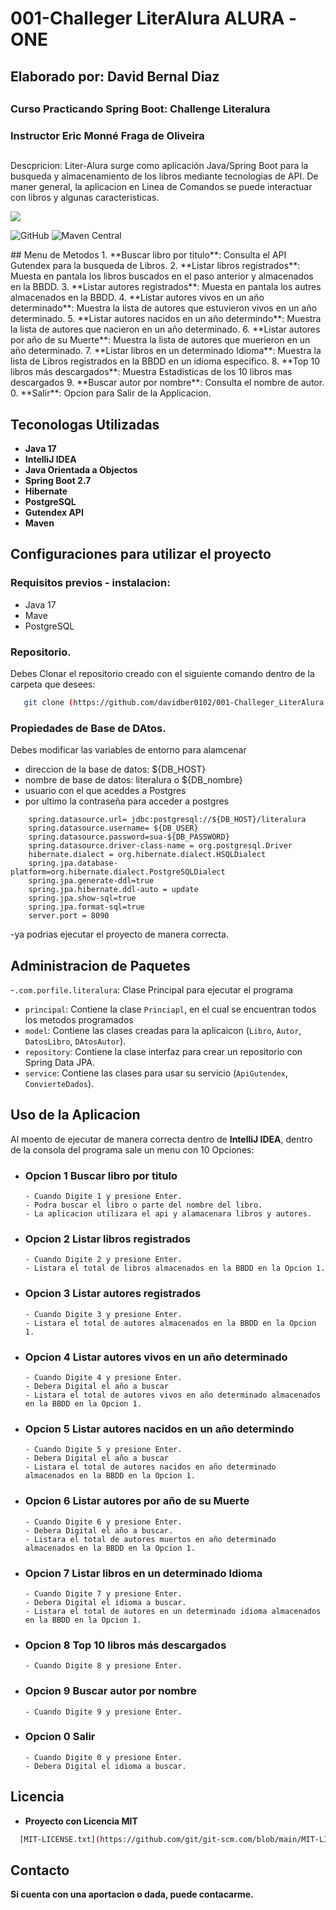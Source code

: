 # 001-Challeger LiterAlura ALURA -ONE
## Elaborado por: David Bernal Diaz
##
### Curso Practicando Spring Boot: Challenge Literalura
### Instructor Eric Monné Fraga de Oliveira
##

Descpricion: 
Liter-Alura  surge como aplicación Java/Spring Boot para la busqueda y almacenamiento de los libros mediante tecnologias de API. De maner general, la aplicacion en Linea de Comandos
se puede interactuar con libros y algunas caracteristicas.
 <p align="left">
   <img src="https://img.shields.io/badge/STATUS-EN%20DESAROLLO-green">
  
![GitHub](https://img.shields.io/github/license/dropbox/dropbox-sdk-java)
![Maven Central](https://img.shields.io/maven-central/v/com.dropbox.core/dropbox-core-sdk)
   </p>
## Menu de Metodos
1. **Buscar libro por titulo**: Consulta el API  Gutendex para la busqueda de Libros.
2. **Listar libros registrados**: Muesta en pantala los libros buscados en el paso anterior y almacenados en la BBDD.
3. **Listar autores registrados**: Muesta en pantala los autres almacenados en la BBDD.
4. **Listar autores vivos en un año determinado**: Muestra la lista de autores que estuvieron vivos en un año determinado.
5. **Listar autores nacidos en un año determindo**: Muestra la lista de autores que nacieron en un año determinado.
6. **Listar autores por año de su Muerte**: Muestra la lista de autores que muerieron en un año determinado.
7. **Listar libros en un determinado Idioma**: Muestra la lista de Libros registrados en la BBDD en un idioma especifico.
8. **Top 10 libros más descargados**: Muestra Estadisticas de los 10 libros mas descargados
9. **Buscar autor por nombre**: Consulta el nombre de autor.
0. **Salir**: Opcion para Salir de la Applicacion.

## Teconologas Utilizadas

- **Java 17**
- **IntelliJ IDEA**
- **Java Orientada a Objectos**
- **Spring Boot 2.7**
- **Hibernate**
- **PostgreSQL**
- **Gutendex API**
- **Maven**

## Configuraciones para utilizar el proyecto
### Requisitos previos - instalacion:
 - Java 17
 - Mave
 - PostgreSQL

### Repositorio.
Debes Clonar el repositorio creado con el siguiente comando dentro de la carpeta que desees:
```bash
   git clone (https://github.com/davidber0102/001-Challeger_LiterAlura.git)
   ```
### Propiedades de Base de DAtos.
Debes modificar las variables de entorno para alamcenar
- direccion de la base de datos: ${DB_HOST}
- nombre de base de datos: literalura o ${DB_nombre}
- usuario con el que aceddes a Postgres
- por ultimo la contraseña para acceder a postgres
```properties
    spring.datasource.url= jdbc:postgresql://${DB_HOST}/literalura
    spring.datasource.username= ${DB_USER}
    spring.datasource.password=sua-${DB_PASSWORD}
    spring.datasource.driver-class-name = org.postgresql.Driver
    hibernate.dialect = org.hibernate.dialect.HSQLDialect
    spring.jpa.database-platform=org.hibernate.dialect.PostgreSQLDialect
    spring.jpa.generate-ddl=true
    spring.jpa.hibernate.ddl-auto = update
    spring.jpa.show-sql=true
    spring.jpa.format-sql=true
    server.port = 8090
   ```
-ya podrias ejecutar el proyecto de manera correcta.

## Administracion de Paquetes
 -`.com.porfile.literalura`: Clase Principal para ejecutar el programa
  - `principal`: Contiene la clase `Princiapl`, en el cual se encuentran todos los metodos programados
  - `model`: Contiene las clases creadas para la aplicaicon (`Libro`, `Autor`, `DatosLibro`, `DAtosAutor`).
  - `repository`: Contiene la clase interfaz para crear un repositorio con Spring Data JPA.
  - `service`: Contiene las clases para usar su servicio  (`ApiGutendex`, `ConvierteDados`).


## Uso de la Aplicacion
Al moento de ejecutar de manera correcta dentro de **IntelliJ IDEA**, dentro de la consola del programa sale un menu con 10 Opciones:
- ### Opcion 1 **Buscar libro por titulo**
      - Cuando Digite 1 y presione Enter.
      - Podra buscar el libro o parte del nombre del libro.
      - La aplicacion utilizara el api y alamacenara libros y autores.
- ### Opcion 2 **Listar libros registrados**
      - Cuando Digite 2 y presione Enter.
      - Listara el total de libros almacenados en la BBDD en la Opcion 1.
- ### Opcion 3  **Listar autores registrados**
      - Cuando Digite 3 y presione Enter.
      - Listara el total de autores almacenados en la BBDD en la Opcion 1.
- ### Opcion 4 **Listar autores vivos en un año determinado**
      - Cuando Digite 4 y presione Enter.
      - Debera Digital el año a buscar
      - Listara el total de autores vivos en año determinado almacenados en la BBDD en la Opcion 1.
- ### Opcion 5 **Listar autores nacidos en un año determindo**
      - Cuando Digite 5 y presione Enter.
      - Debera Digital el año a buscar
      - Listara el total de autores nacidos en año determinado almacenados en la BBDD en la Opcion 1.
- ### Opcion 6 **Listar autores por año de su Muerte**
      - Cuando Digite 6 y presione Enter.
      - Debera Digital el año a buscar.
      - Listara el total de autores muertos en año determinado almacenados en la BBDD en la Opcion 1.
- ### Opcion 7 **Listar libros en un determinado Idioma**
      - Cuando Digite 7 y presione Enter.
      - Debera Digital el idioma a buscar.
      - Listara el total de autores en un determinado idioma almacenados en la BBDD en la Opcion 1. 
- ### Opcion 8 **Top 10 libros más descargados**
      - Cuando Digite 8 y presione Enter.
- ### Opcion 9 **Buscar autor por nombre**
      - Cuando Digite 9 y presione Enter.
- ### Opcion 0 **Salir**
      - Cuando Digite 0 y presione Enter.
      - Debera Digital el idioma a buscar.

## Licencia
- **Proyecto con Licencia MIT**
 ```bash
   [MIT-LICENSE.txt](https://github.com/git/git-scm.com/blob/main/MIT-LICENSE.txt)
   ```

## Contacto
**Si cuenta con una aportacion o dada, puede contacarme.**
